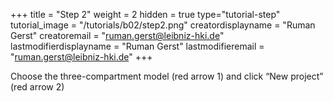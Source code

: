 +++
title = "Step 2"
weight = 2
hidden = true
type="tutorial-step"
tutorial_image = "/tutorials/b02/step2.png"
creatordisplayname = "Ruman Gerst"
creatoremail = "ruman.gerst@leibniz-hki.de"
lastmodifierdisplayname = "Ruman Gerst"
lastmodifieremail = "ruman.gerst@leibniz-hki.de"
+++

Choose the three-compartment model (red arrow 1) and click “New project”  (red arrow 2)